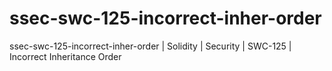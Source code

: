 # ssec-swc-125-incorrect-inher-order
ssec-swc-125-incorrect-inher-order | Solidity | Security | SWC-125 | Incorrect Inheritance Order
